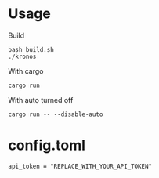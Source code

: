 # Usage

Build
```
bash build.sh
./kronos 
```

With cargo 
```
cargo run
```

With auto turned off
```
cargo run -- --disable-auto
```


# config.toml

```
api_token = "REPLACE_WITH_YOUR_API_TOKEN"
